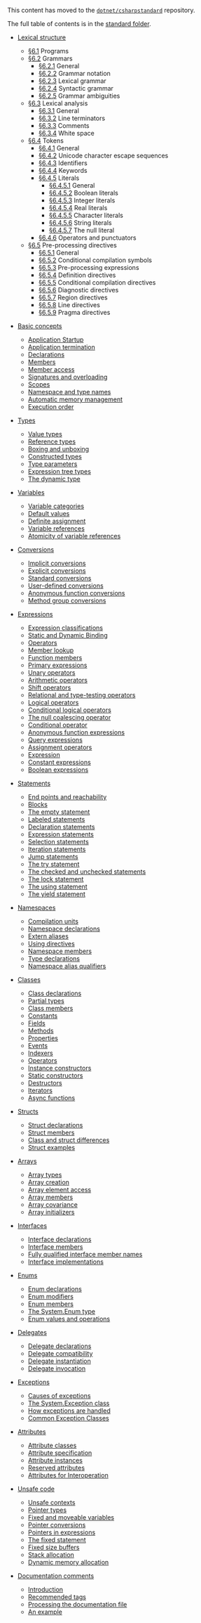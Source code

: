 This content has moved to the [`dotnet/csharpstandard`](https://github.com/dotnet/csharpstandard) repository.

The full table of contents is in the [standard folder](https://github.com/dotnet/csharpstandard/tree/draft-v6/standard).

* [Lexical structure](https://github.com/dotnet/csharpstandard/blob/draft-v6/standard/lexical-structure.md)
  - [§6.1](https://github.com/dotnet/csharpstandard/blob/draft-v6/standard/lexical-structure.md#61-programs)  Programs
  - [§6.2](https://github.com/dotnet/csharpstandard/blob/draft-v6/standard/lexical-structure.md#62-grammars)  Grammars
    - [§6.2.1](https://github.com/dotnet/csharpstandard/blob/draft-v6/standard/lexical-structure.md#621-general)  General
    - [§6.2.2](https://github.com/dotnet/csharpstandard/blob/draft-v6/standard/lexical-structure.md#622-grammar-notation)  Grammar notation
    - [§6.2.3](https://github.com/dotnet/csharpstandard/blob/draft-v6/standard/lexical-structure.md#623-lexical-grammar)  Lexical grammar
    - [§6.2.4](https://github.com/dotnet/csharpstandard/blob/draft-v6/standard/lexical-structure.md#624-syntactic-grammar)  Syntactic grammar
    - [§6.2.5](https://github.com/dotnet/csharpstandard/blob/draft-v6/standard/lexical-structure.md#625-grammar-ambiguities)  Grammar ambiguities
  - [§6.3](https://github.com/dotnet/csharpstandard/blob/draft-v6/standard/lexical-structure.md#63-lexical-analysis)  Lexical analysis
    - [§6.3.1](https://github.com/dotnet/csharpstandard/blob/draft-v6/standard/lexical-structure.md#631-general)  General
    - [§6.3.2](https://github.com/dotnet/csharpstandard/blob/draft-v6/standard/lexical-structure.md#632-line-terminators)  Line terminators
    - [§6.3.3](https://github.com/dotnet/csharpstandard/blob/draft-v6/standard/lexical-structure.md#633-comments)  Comments
    - [§6.3.4](https://github.com/dotnet/csharpstandard/blob/draft-v6/standard/lexical-structure.md#634-white-space)  White space
  - [§6.4](https://github.com/dotnet/csharpstandard/blob/draft-v6/standard/lexical-structure.md#64-tokens)  Tokens
    - [§6.4.1](https://github.com/dotnet/csharpstandard/blob/draft-v6/standard/lexical-structure.md#641-general)  General
    - [§6.4.2](https://github.com/dotnet/csharpstandard/blob/draft-v6/standard/lexical-structure.md#642-unicode-character-escape-sequences)  Unicode character escape sequences
    - [§6.4.3](https://github.com/dotnet/csharpstandard/blob/draft-v6/standard/lexical-structure.md#643-identifiers)  Identifiers
    - [§6.4.4](https://github.com/dotnet/csharpstandard/blob/draft-v6/standard/lexical-structure.md#644-keywords)  Keywords
    - [§6.4.5](https://github.com/dotnet/csharpstandard/blob/draft-v6/standard/lexical-structure.md#645-literals)  Literals
      - [§6.4.5.1](https://github.com/dotnet/csharpstandard/blob/draft-v6/standard/lexical-structure.md#6451-general)  General
      - [§6.4.5.2](https://github.com/dotnet/csharpstandard/blob/draft-v6/standard/lexical-structure.md#6452-boolean-literals)  Boolean literals
      - [§6.4.5.3](https://github.com/dotnet/csharpstandard/blob/draft-v6/standard/lexical-structure.md#6453-integer-literals)  Integer literals
      - [§6.4.5.4](https://github.com/dotnet/csharpstandard/blob/draft-v6/standard/lexical-structure.md#6454-real-literals)  Real literals
      - [§6.4.5.5](https://github.com/dotnet/csharpstandard/blob/draft-v6/standard/lexical-structure.md#6455-character-literals)  Character literals
      - [§6.4.5.6](https://github.com/dotnet/csharpstandard/blob/draft-v6/standard/lexical-structure.md#6456-string-literals)  String literals
      - [§6.4.5.7](https://github.com/dotnet/csharpstandard/blob/draft-v6/standard/lexical-structure.md#6457-the-null-literal)  The null literal
    - [§6.4.6](https://github.com/dotnet/csharpstandard/blob/draft-v6/standard/lexical-structure.md#646-operators-and-punctuators)  Operators and punctuators
  - [§6.5](https://github.com/dotnet/csharpstandard/blob/draft-v6/standard/lexical-structure.md#65-pre-processing-directives)  Pre-processing directives
    - [§6.5.1](https://github.com/dotnet/csharpstandard/blob/draft-v6/standard/lexical-structure.md#651-general)  General
    - [§6.5.2](https://github.com/dotnet/csharpstandard/blob/draft-v6/standard/lexical-structure.md#652-conditional-compilation-symbols)  Conditional compilation symbols
    - [§6.5.3](https://github.com/dotnet/csharpstandard/blob/draft-v6/standard/lexical-structure.md#653-pre-processing-expressions)  Pre-processing expressions
    - [§6.5.4](https://github.com/dotnet/csharpstandard/blob/draft-v6/standard/lexical-structure.md#654-definition-directives)  Definition directives
    - [§6.5.5](https://github.com/dotnet/csharpstandard/blob/draft-v6/standard/lexical-structure.md#655-conditional-compilation-directives)  Conditional compilation directives
    - [§6.5.6](https://github.com/dotnet/csharpstandard/blob/draft-v6/standard/lexical-structure.md#656-diagnostic-directives)  Diagnostic directives
    - [§6.5.7](https://github.com/dotnet/csharpstandard/blob/draft-v6/standard/lexical-structure.md#657-region-directives)  Region directives
    - [§6.5.8](https://github.com/dotnet/csharpstandard/blob/draft-v6/standard/lexical-structure.md#658-line-directives)  Line directives
    - [§6.5.9](https://github.com/dotnet/csharpstandard/blob/draft-v6/standard/lexical-structure.md#659-pragma-directives)  Pragma directives


* [Basic concepts](basic-concepts.md)
    * [Application Startup](basic-concepts.md#application-startup)
    * [Application termination](basic-concepts.md#application-termination)
    * [Declarations](basic-concepts.md#declarations)
    * [Members](basic-concepts.md#members)
    * [Member access](basic-concepts.md#member-access)
    * [Signatures and overloading](basic-concepts.md#signatures-and-overloading)
    * [Scopes](basic-concepts.md#scopes)
    * [Namespace and type names](basic-concepts.md#namespace-and-type-names)
    * [Automatic memory management](basic-concepts.md#automatic-memory-management)
    * [Execution order](basic-concepts.md#execution-order)
* [Types](types.md)
    * [Value types](types.md#value-types)
    * [Reference types](types.md#reference-types)
    * [Boxing and unboxing](types.md#boxing-and-unboxing)
    * [Constructed types](types.md#constructed-types)
    * [Type parameters](types.md#type-parameters)
    * [Expression tree types](types.md#expression-tree-types)
    * [The dynamic type](types.md#the-dynamic-type)
* [Variables](variables.md)
    * [Variable categories](variables.md#variable-categories)
    * [Default values](variables.md#default-values)
    * [Definite assignment](variables.md#definite-assignment)
    * [Variable references](variables.md#variable-references)
    * [Atomicity of variable references](variables.md#atomicity-of-variable-references)
* [Conversions](conversions.md)
    * [Implicit conversions](conversions.md#implicit-conversions)
    * [Explicit conversions](conversions.md#explicit-conversions)
    * [Standard conversions](conversions.md#standard-conversions)
    * [User-defined conversions](conversions.md#user-defined-conversions)
    * [Anonymous function conversions](conversions.md#anonymous-function-conversions)
    * [Method group conversions](conversions.md#method-group-conversions)
* [Expressions](expressions.md)
    * [Expression classifications](expressions.md#expression-classification)
    * [Static and Dynamic Binding](expressions.md#static-and-dynamic-binding)
    * [Operators](expressions.md#operators)
    * [Member lookup](expressions.md#member-lookup)
    * [Function members](expressions.md#function-members)
    * [Primary expressions](expressions.md#primary-expressions)
    * [Unary operators](expressions.md#unary-operators)
    * [Arithmetic operators](expressions.md#arithmetic-operators)
    * [Shift operators](expressions.md#shift-operators)
    * [Relational and type-testing operators](expressions.md#relational-and-type-testing-operators)
    * [Logical operators](expressions.md#logical-operators)
    * [Conditional logical operators](expressions.md#conditional-logical-operators)
    * [The null coalescing operator](expressions.md#the-null-coalescing-operator)
    * [Conditional operator](expressions.md#conditional-operator)
    * [Anonymous function expressions](expressions.md#anonymous-function-expressions)
    * [Query expressions](expressions.md#query-expressions)
    * [Assignment operators](expressions.md#assignment-operators)
    * [Expression](expressions.md#expression)
    * [Constant expressions](expressions.md#constant-expressions)
    * [Boolean expressions](expressions.md#boolean-expressions)
* [Statements](statements.md)
    * [End points and reachability](statements.md#end-points-and-reachability)
    * [Blocks](statements.md#blocks)
    * [The empty statement](statements.md#the-empty-statement)
    * [Labeled statements](statements.md#labeled-statements)
    * [Declaration statements](statements.md#declaration-statements)
    * [Expression statements](statements.md#expression-statements)
    * [Selection statements](statements.md#selection-statements)
    * [Iteration statements](statements.md#iteration-statements)
    * [Jump statements](statements.md#jump-statements)
    * [The try statement](statements.md#the-try-statement)
    * [The checked and unchecked statements](statements.md#the-checked-and-unchecked-statements)
    * [The lock statement](statements.md#the-lock-statement)
    * [The using statement](statements.md#the-using-statement)
    * [The yield statement](statements.md#the-yield-statement)
* [Namespaces](namespaces.md)
    * [Compilation units](namespaces.md#compilation-units)
    * [Namespace declarations](namespaces.md#namespace-declarations)
    * [Extern aliases](namespaces.md#extern-aliases)
    * [Using directives](namespaces.md#using-directives)
    * [Namespace members](namespaces.md#namespace-members)
    * [Type declarations](namespaces.md#type-declarations)
    * [Namespace alias qualifiers](namespaces.md#namespace-alias-qualifiers)
* [Classes](classes.md)
    * [Class declarations](classes.md#class-declarations)
    * [Partial types](classes.md#partial-types)
    * [Class members](classes.md#class-members)
    * [Constants](classes.md#constants)
    * [Fields](classes.md#fields)
    * [Methods](classes.md#methods)
    * [Properties](classes.md#properties)
    * [Events](classes.md#events)
    * [Indexers](classes.md#indexers)
    * [Operators](classes.md#operators)
    * [Instance constructors](classes.md#instance-constructors)
    * [Static constructors](classes.md#static-constructors)
    * [Destructors](classes.md#destructors)
    * [Iterators](classes.md#iterators)
    * [Async functions](classes.md#async-functions)
* [Structs](structs.md)
    * [Struct declarations](structs.md#struct-declarations)
    * [Struct members](structs.md#struct-members)
    * [Class and struct differences](structs.md#class-and-struct-differences)
    * [Struct examples](structs.md#struct-examples)
* [Arrays](arrays.md)
    * [Array types](arrays.md#array-types)
    * [Array creation](arrays.md#array-creation)
    * [Array element access](arrays.md#array-element-access)
    * [Array members](arrays.md#array-members)
    * [Array covariance](arrays.md#array-covariance)
    * [Array initializers](arrays.md#array-initializers)
* [Interfaces](interfaces.md)
    * [Interface declarations](interfaces.md#interface-declarations)
    * [Interface members](interfaces.md#interface-members)
    * [Fully qualified interface member names](interfaces.md#fully-qualified-interface-member-names)
    * [Interface implementations](interfaces.md#interface-implementations)
* [Enums](enums.md)
    * [Enum declarations](enums.md#enum-declarations)
    * [Enum modifiers](enums.md#enum-modifiers)
    * [Enum members](enums.md#enum-members)
    * [The System.Enum type](enums.md#the-systemenum-type)
    * [Enum values and operations](enums.md#enum-values-and-operations)
* [Delegates](delegates.md)
    * [Delegate declarations](delegates.md#delegate-declarations)
    * [Delegate compatibility](delegates.md#delegate-compatibility)
    * [Delegate instantiation](delegates.md#delegate-instantiation)
    * [Delegate invocation](delegates.md#delegate-invocation)
* [Exceptions](exceptions.md)
    * [Causes of exceptions](exceptions.md#causes-of-exceptions)
    * [The System.Exception class](exceptions.md#the-systemexception-class)
    * [How exceptions are handled](exceptions.md#how-exceptions-are-handled)
    * [Common Exception Classes](exceptions.md#common-exception-classes)
* [Attributes](attributes.md)
    * [Attribute classes](attributes.md#attribute-classes)
    * [Attribute specification](attributes.md#attribute-specification)
    * [Attribute instances](attributes.md#attribute-instances)
    * [Reserved attributes](attributes.md#reserved-attributes)
    * [Attributes for Interoperation](attributes.md#attributes-for-interoperation)
* [Unsafe code](unsafe-code.md)
    * [Unsafe contexts](unsafe-code.md#unsafe-contexts)
    * [Pointer types](unsafe-code.md#pointer-types)
    * [Fixed and moveable variables](unsafe-code.md#fixed-and-moveable-variables)
    * [Pointer conversions](unsafe-code.md#pointer-conversions)
    * [Pointers in expressions](unsafe-code.md#pointers-in-expressions)
    * [The fixed statement](unsafe-code.md#the-fixed-statement)
    * [Fixed size buffers](unsafe-code.md#fixed-size-buffers)
    * [Stack allocation](unsafe-code.md#stack-allocation)
    * [Dynamic memory allocation](unsafe-code.md#dynamic-memory-allocation)
* [Documentation comments](documentation-comments.md)
    * [Introduction](documentation-comments.md#introduction)
    * [Recommended tags](documentation-comments.md#recommended-tags)
    * [Processing the documentation file](documentation-comments.md#processing-the-documentation-file)
    * [An example](documentation-comments.md#an-example)
